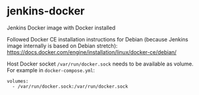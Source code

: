 # jenkins-docker
Jenkins Docker image with Docker installed

Followed Docker CE installation instructions for Debian (because Jenkins image internally is based on Debian stretch):
https://docs.docker.com/engine/installation/linux/docker-ce/debian/

Host Docker socket `/var/run/docker.sock` needs to be available as volume. For example in `docker-compose.yml`:

    volumes:
      - /var/run/docker.sock:/var/run/docker.sock